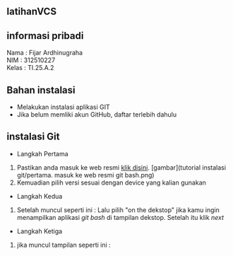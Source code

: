 ## latihanVCS
## informasi pribadi
Nama : Fijar Ardhinugraha  
NIM : 312510227  
Kelas : TI.25.A.2  

## Bahan instalasi
- Melakukan instalasi aplikasi GIT
- Jika belum memliki akun GitHub, daftar terlebih dahulu

## instalasi Git
- Langkah Pertama
1. Pastikan anda masuk ke web resmi [klik disini](https://git-scm.com/install/). [gambar](tutorial instalasi git/pertama. masuk ke web resmi git bash.png)
2. Kemuadian pilih versi sesuai dengan device yang kalian gunakan
- Langkah Kedua
1. Setelah muncul seperti ini :
Lalu pilih "on the dekstop" jika kamu ingin menampilkan aplikasi *git bash* di tampilan dekstop.
Setelah itu klik *next*
- Langkah Ketiga
1. jika muncul tampilan seperti ini :

